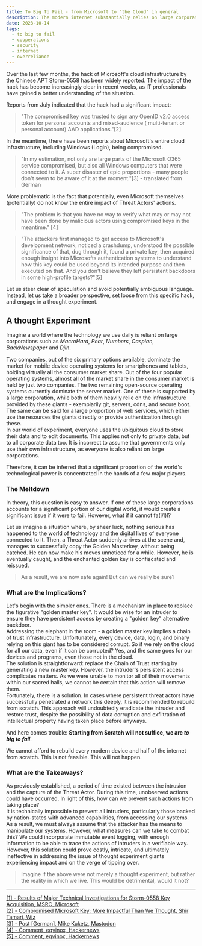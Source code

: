 ```yaml
---
title: To Big To Fail - from Microsoft to "the Cloud" in general
description: The modern internet substantially relies on large corporations. This article will examine through a thought experiment whether they are too big to fail.
date: 2023-10-14
tags:
  - to big to fail
  - cooperations
  - security
  - internet
  - overreliance
---
```


Over the last few months, the hack of Microsoft's cloud infrastructure by the Chinese APT Storm-0558 has been widely
reported.
The impact of the hack has become increasingly clear in recent weeks, as IT professionals have gained a better
understanding of the situation.

Reports from July indicated that the hack had a significant impact:
> "The compromised key was trusted to sign any OpenID v2.0 access token for personal accounts and mixed-audience (
> multi-tenant or personal account) AAD applications."[2]

In the meantime, there have been reports about Microsoft's entire cloud infrastructure, including Windows (Login), being
compromised.
> "In my estimation, not only are large parts of the Microsoft O365 service compromised, but also all Windows computers
> that were connected to it. A super disaster of epic proportions - many people don't seem to be aware of it at the
> moment."[3] - translated from German

More problematic is the fact that potentially, even Microsoft themselves (potentially) do not know the entire impact of
Threat Actors' actions.
> "The problem is that you have no way to verify what may or may not have been done by malicious actors using
> compromised keys in the meantime." [4]

> "The attackers first managed to get access to Microsoft's development network, noticed a crashdump, understood the
> possible significance of that, dug through it, found a private key, then acquired enough insight into Microsofts
> authentication systems to understand how this key could be used beyond its intended purpose and then executed on that.
> And you don't believe they left persistent backdoors in some high-profile targets?"[5]

Let us steer clear of speculation and avoid potentially ambiguous language.
Instead, let us take a broader perspective, set loose from this specific hack, and engage in a thought experiment.

## A thought Experiment

Imagine a world where the technology we use daily is reliant on large corporations such as _MacroHard_, _Pear_,
_Numbers_, _Caspian_, _BackNewspaper_ and _Djin_.

Two companies, out of the six primary options available, dominate the market for mobile device operating systems for
smartphones and tablets, holding virtually all the consumer market share.
Out of the four popular operating systems, almost all of the market share in the consumer market is held by just two
companies.
The two remaining open-source operating systems currently dominate the server market. One of these is supported by a
large corporation, while both of them heavily relie on the infrastructure provided by these giants - exemplarily git,
servers, cdns, and secure boot.
The same can be said for a large proportion of web services, which either use the resources the giants directly or
provide authentication through these.  
In our world of experiment, everyone uses the ubiquitous cloud to store their data and to edit documents.
This applies not only to private data, but to all corporate data too.
It is incorrect to assume that governments only use their own infrastructure, as everyone is also reliant on large
corporations.

Therefore, it can be inferred that a significant proportion of the world's technological power is concentrated in the
hands of a few major players.

### The Meltdown

In theory, this question is easy to answer.
If one of these large corporations accounts for a significant portion of our digital world, it would create a
significant issue if it were to fail.
However, what if it cannot fa(i/l)l?

Let us imagine a situation where, by sheer luck, nothing serious has happened to the world of technology and the digital
lives of everyone connected to it.
Then, a Threat Actor suddenly arrives at the scene and, manages to successfully copy the Golden Masterkey, without being
catched.
He can now make his moves unnoticed for a while.
However, he is eventually caught, and the enchanted golden key is confiscated and reissued.
> As a result, we are now safe again!
> But can we really be sure?

### What are the Implications?

Let's begin with the simpler ones. 
There is a mechanism in place to replace the figurative "golden master key".
It would be wise for an intruder to ensure they have persistent access by creating a "golden key" alternative backdoor.  
Addressing the elephant in the room - a golden master key implies a chain of trust infrastructure.
Unfortunately, every device, data, login, and binary relying on this giant has to be considered corrupt.
So if we rely on the cloud for all our data, even if it can be corrupted? 
Yes, and the same goes for our devices and programs, even those not in the cloud.  
The solution is straightforward: replace the Chain of Trust starting by generating a new master key.
However, the intruder's persistent access complicates matters.
As we were unable to monitor all of their movements within our sacred halls, we cannot be certain that this action will remove them.  
Fortunately, there is a solution.
In cases where persistent threat actors have successfully penetrated a network this deeply, it is recommended to rebuild from scratch.
This approach will undoubtedly eradicate the intruder and restore trust, despite the possibility of data corruption and exfiltration of intellectual property having taken place before anyways.  

And here comes trouble: **Starting from Scratch will not suffice, we are _to big to fail_**.  

We cannot afford to rebuild every modern device and half of the internet from scratch.
This is not feasible.
This will not happen.

### What are the Takeaways?

As previously established, a period of time existed between the intrusion and the capture of the Threat Actor. During
this time, unobserved actions could have occurred.
In light of this, how can we prevent such actions from taking place?  
It is technically impossible to prevent all intruders, particularly those backed by nation-states with advanced
capabilities, from accessing our systems.
As a result, we must always assume that the attacker has the means to manipulate our systems.
However, what measures can we take to combat this?
We could incorporate immutable event logging, with enough information to be able to trace the actions of intruders in a
verifiable way.
However, this solution could prove costly, intricate, and ultimately ineffective in addressing the issue of thought
experiment giants experiencing impact and on the verge of tipping over.

> Imagine if the above were not merely a thought experiment, but rather the reality in which we live. This would be
> detrimental, would it not?

---
<a href="https://msrc.microsoft.com/blog/2023/09/results-of-major-technical-investigations-for-storm-0558-key-acquisition/" target="_blank">[1] -
Results of Major Technical Investigations for Storm-0558 Key Acquisition, MSRC, Microsoft</a>  
<a href="https://www.wiz.io/blog/storm-0558-compromised-microsoft-key-enables-authentication-of-countless-micr" target="_blank">[2] -
Compromised Microsoft Key: More Impactful Than We Thought, Shir Tamari, Wiz</a>  
<a href="https://social.tchncs.de/@kuketzblog/110773607467923832" target="_blank">[3] - Post [German], Mike Kuketz,
Mastodon</a>  
<a href="https://news.ycombinator.com/item?id=37707459" target="_blank">[4] - Comment, eqvinox, Hackernews</a>  
<a href="https://news.ycombinator.com/item?id=37710471" target="_blank">[5] - Comment, eqvinox, Hackernews</a>  